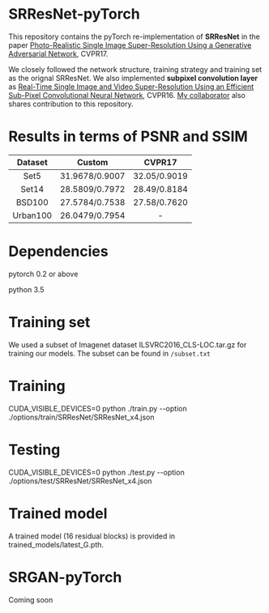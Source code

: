 # SRResNet-pyTorch

This repository contains the pyTorch re-implementation of <strong>SRResNet</strong> in the paper <a href="https://arxiv.org/abs/1609.04802">Photo-Realistic Single Image Super-Resolution Using a Generative Adversarial Network</a>, CVPR17. 

We closely followed the network structure, training strategy and training set as the orignal SRResNet. We also implemented <strong>subpixel convolution layer</strong> as <a href="https://arxiv.org/abs/1609.05158">Real-Time Single Image and Video Super-Resolution Using an Efficient Sub-Pixel Convolutional Neural Network</a>, CVPR16. <a href="https://github.com/waihokwok">My collaborator</a> also shares contribution to this repository.

# Results in terms of PSNR and SSIM
</ul>
<table>
<thead>
<tr>
<th align="center">Dataset</th>
<th align="center">Custom</th>
<th align="center">CVPR17</th>
</tr>
</thead>
<tbody>
<tr>
<td align="center">Set5</td>
<td align="center">31.9678/0.9007</td>
<td align="center">32.05/0.9019</td>
</tr>
<tr>
<td align="center">Set14</td>
<td align="center">28.5809/0.7972</td>
<td align="center">28.49/0.8184</td>
</tr>
<tr>
<td align="center">BSD100</td>
<td align="center">27.5784/0.7538</td>
<td align="center">27.58/0.7620</td>
</tr>
<tr>
<td align="center">Urban100</td>
<td align="center">26.0479/0.7954</td>
<td align="center">-</td>
</tr>  
</tbody></table>

# Dependencies
pytorch 0.2 or above

python 3.5

# Training set
We used a subset of Imagenet dataset ILSVRC2016_CLS-LOC.tar.gz for training our models. The subset can be found in <code>/subset.txt</code> 

# Training
CUDA_VISIBLE_DEVICES=0 python ./train.py --option ./options/train/SRResNet/SRResNet_x4.json

# Testing
CUDA_VISIBLE_DEVICES=0 python ./test.py --option ./options/test/SRResNet/SRResNet_x4.json

# Trained model
A trained model (16 residual blocks) is provided in </code>trained_models/latest_G.pth</code>.

# SRGAN-pyTorch
Coming soon

